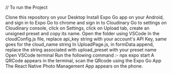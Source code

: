 // To run the Project

Clone this repository on your Desktop
Install Expo Go app on your Android, and sign in to Expo
Go to chrome and sign in to Cloudinary
Go to settings on Cloudinary console, click on Settings, click on Upload tab, create an unsigned preset and copy its name. 
Open the folder using VSCode
In the cloudConfig.js file, replace api_key string with your account's API Key, same goes for the cloud_name string
In UploadPage.js, in formData.append, replace the string associated with upload_preset with your preset name
Open VSCode terminal
Run the following command :- npx expo start
A QRCode appears in the terminal, scan the QRcode using the Expo Go App
The React Native Photo Management App appears on the phone.
